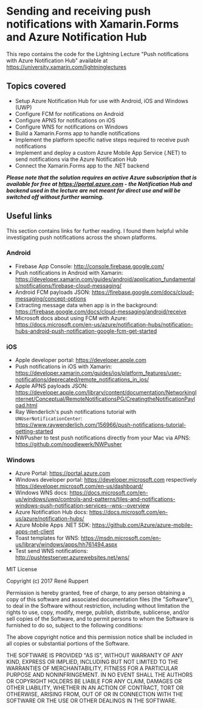 # Sending and receiving push notifications with Xamarin.Forms and Azure Notification Hub
This repo contains the code for the Lightning Lecture "Push notifications with Azure Notification Hub" available at https://university.xamarin.com/lightninglectures

## Topics covered

* Setup Azure Notification Hub for use with Android, iOS and Windows (UWP)
* Configure FCM for notifications on Android
* Configure APNS for notifications on iOS
* Configure WNS for notifications on Windows
* Build a Xamarin.Forms app to handle notifications
* Implement the platform specific native steps required to receive push notifications
* Implement and deploy a custom Azure Mobile App Service (.NET) to send notifications via the Azure Notification Hub
* Connect the Xamarin.Forms app to the .NET backend

***Please note that the solution requires an active Azure subscription that is available for free at https://portal.azure.com - the Notification Hub and backend used in the lecture are not meant for direct use and will be switched off without further warning.***

## Useful links
This section contains links for further reading. I found them helpful while investigating push notifications across the shown platforms.

### Android
* Firebase App Console: http://console.firebase.google.com/
* Push notifications in Android with Xamarin: https://developer.xamarin.com/guides/android/application_fundamentals/notifications/firebase-cloud-messaging/
* Android FCM payloads JSON: https://firebase.google.com/docs/cloud-messaging/concept-options
* Extracting message data when app is in the background: https://firebase.google.com/docs/cloud-messaging/android/receive
* Microsoft docs about using FCM with Azure: https://docs.microsoft.com/en-us/azure/notification-hubs/notification-hubs-android-push-notification-google-fcm-get-started

### iOS
* Apple developer portal: https://developer.apple.com
* Push notifications in iOS with Xamarin: https://developer.xamarin.com/guides/ios/platform_features/user-notifications/deprecated/remote_notifications_in_ios/
* Apple APNS payloads JSON: https://developer.apple.com/library/content/documentation/NetworkingInternet/Conceptual/RemoteNotificationsPG/CreatingtheNotificationPayload.html
* Ray Wenderlich's push notifications tutorial with `UNUserNotificationCenter`: https://www.raywenderlich.com/156966/push-notifications-tutorial-getting-started
* NWPusher to test push notifications directly from your Mac via APNS: https://github.com/noodlewerk/NWPusher

### Windows
* Azure Portal: https://portal.azure.com
* Windows developer portal: https://developer.microsoft.com respectively https://developer.microsoft.com/en-us/dashboard/
* Windows WNS docs: https://docs.microsoft.com/en-us/windows/uwp/controls-and-patterns/tiles-and-notifications-windows-push-notification-services--wns--overview
* Azure Notification Hub docs: https://docs.microsoft.com/en-us/azure/notification-hubs/
* Azure Mobile Apps .NET SDK: https://github.com/Azure/azure-mobile-apps-net-client
* Toast templates for WNS: https://msdn.microsoft.com/en-us/library/windows/apps/hh761494.aspx
* Test send WNS notifications: http://pushtestserver.azurewebsites.net/wns/

MIT License

Copyright (c) 2017 René Ruppert

Permission is hereby granted, free of charge, to any person obtaining a copy
of this software and associated documentation files (the "Software"), to deal
in the Software without restriction, including without limitation the rights
to use, copy, modify, merge, publish, distribute, sublicense, and/or sell
copies of the Software, and to permit persons to whom the Software is
furnished to do so, subject to the following conditions:

The above copyright notice and this permission notice shall be included in all
copies or substantial portions of the Software.

THE SOFTWARE IS PROVIDED "AS IS", WITHOUT WARRANTY OF ANY KIND, EXPRESS OR
IMPLIED, INCLUDING BUT NOT LIMITED TO THE WARRANTIES OF MERCHANTABILITY,
FITNESS FOR A PARTICULAR PURPOSE AND NONINFRINGEMENT. IN NO EVENT SHALL THE
AUTHORS OR COPYRIGHT HOLDERS BE LIABLE FOR ANY CLAIM, DAMAGES OR OTHER
LIABILITY, WHETHER IN AN ACTION OF CONTRACT, TORT OR OTHERWISE, ARISING FROM,
OUT OF OR IN CONNECTION WITH THE SOFTWARE OR THE USE OR OTHER DEALINGS IN THE
SOFTWARE.






